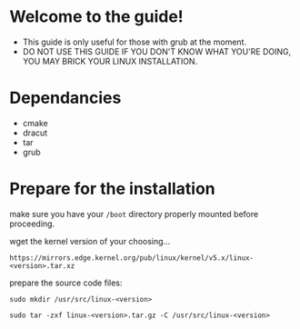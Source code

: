 # Welcome to the guide!

- This guide is only useful for those with grub at the moment.
- DO NOT USE THIS GUIDE IF YOU DON'T KNOW WHAT YOU'RE DOING, YOU MAY BRICK YOUR LINUX INSTALLATION.

# Dependancies

- cmake
- dracut
- tar
- grub

# Prepare for the installation

make sure you have your ```/boot``` directory properly mounted before proceeding.

wget the kernel version of your choosing...

```https://mirrors.edge.kernel.org/pub/linux/kernel/v5.x/linux-<version>.tar.xz```

prepare the source code files:

```
sudo mkdir /usr/src/linux-<version>
```
```
sudo tar -zxf linux-<version>.tar.gz -C /usr/src/linux-<version>
```


